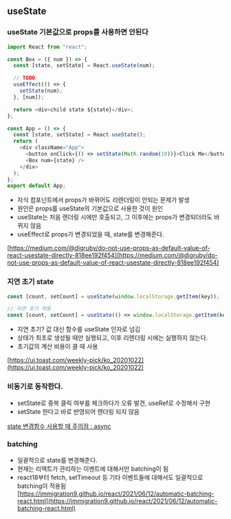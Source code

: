 ## useState

### useState 기본값으로 props를 사용하면 안된다

```javascript
import React from "react";

const Box = ({ num }) => {
  const [state, setState] = React.useState(num);

  // TODO
  useEffect(() => {
    setState(num);
  }, [num]);

  return <div>child state ${state}</div>;
};

const App = () => {
  const [state, setState] = React.useState();
  return (
    <div className="App">
      <button onClick={() => setState(Math.random(10))}>Click Me</button>
      <Box num={state} />
    </div>
  );
};
export default App;
```

- 자식 컴포넌트에서 props가 바뀌어도 리렌더링이 안되는 문제가 발생
- 원인은 props를 useState의 기본값으로 사용한 것이 원인
- useState는 처음 렌더링 시에만 호출되고, 그 이후에는 props가 변경되더라도 바뀌지 않음
- useEffect로 props가 변경되었을 때, state를 변경해준다.

[https://medium.com/@digruby/do-not-use-props-as-default-value-of-react-usestate-directly-818ee192f454](https://medium.com/@digruby/do-not-use-props-as-default-value-of-react-usestate-directly-818ee192f454)

### 지연 초기 state

```javascript
const [count, setCount] = useState(window.localStorage.getItem(key));

// 지연 초기 적용
const [count, setCount] = useState(() => window.localStorage.getItem(key));
```

- 지연 초기? 값 대신 함수를 useState 인자로 넘김
- 상태가 최초로 생성될 때만 실행되고, 이후 리렌더링 시에는 실행하지 않는다.
- 초기값의 계산 비용이 클 때 사용

[https://ui.toast.com/weekly-pick/ko_20201022](https://ui.toast.com/weekly-pick/ko_20201022)

### 비동기로 동작한다. 
- setState로 중복 클릭 여부를 체크하다가 오류 발견, useRef로 수정해서 구현
- setState 한다고 바로 반영되어 렌더링 되지 않음

[state 변경함수 사용할 때 주의점 : async](https://codingapple.com/unit/react-setstate-async-problems/)

### batching
- 일괄적으로 state를 변경해준다.
- 현재는 리액트가 관리하는 이벤트에 대해서만 batching이 됨
- react18부터 fetch, setTimeout 등 기타 이벤트들에 대해서도 일괄적으로 batching이 적용됨
[https://immigration9.github.io/react/2021/06/12/automatic-batching-react.html](https://immigration9.github.io/react/2021/06/12/automatic-batching-react.html)